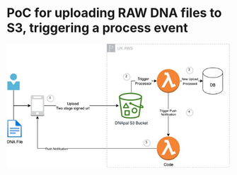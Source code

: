 # PoC for uploading RAW DNA files to S3, triggering a process event

![Architecture](./readme-assets/Upload-architecture.jpg)
